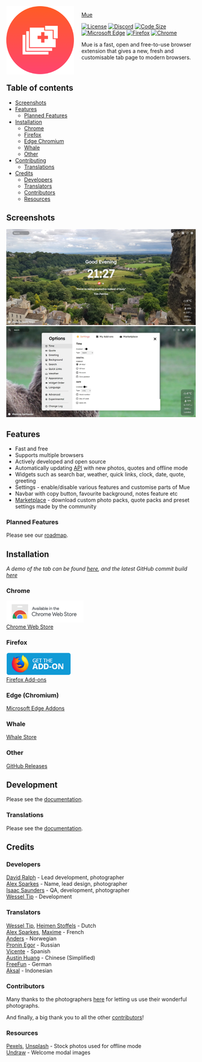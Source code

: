 <img src="assets/logo.png" align="left" width="180px" height="180px"/>
<img align="left" width="0" height="192px" hspace="10"/>

> <a href="https://muetab.com/">Mue</a>

[![License](https://img.shields.io/badge/license-BSD%203-blue?style=flat-square)](/LICENSE) [![Discord](https://img.shields.io/discord/659129207208804381?label=discord&color=7289DA&style=flat-square)](https://discord.gg/zv8C9F8) [![Code Size](https://img.shields.io/github/languages/code-size/mue/mue?color=green&label=size&style=flat-square)]()
<br>
[![Microsoft Edge](https://img.shields.io/badge/dynamic/json?style=flat-square&label=microsoft%20edge&query=%24.version&url=https%3A%2F%2Fmicrosoftedge.microsoft.com%2Faddons%2Fgetproductdetailsbycrxid%2Faepnglgjfokepefimhbnibfjekidhmja)](https://microsoftedge.microsoft.com/addons/detail/aepnglgjfokepefimhbnibfjekidhmja) [![Firefox](https://img.shields.io/amo/v/mue?label=firefox&style=flat-square)](https://addons.mozilla.org/firefox/addon/mue) [![Chrome](https://img.shields.io/chrome-web-store/v/bngmbednanpcfochchhgbkookpiaiaid?label=chrome&style=flat-square)](https://chrome.google.com/webstore/detail/mue/bngmbednanpcfochchhgbkookpiaiaid)

Mue is a fast, open and free-to-use browser extension that gives a new, fresh and customisable tab page to modern browsers.

<br>

## Table of contents
* [Screenshots](#screenshot)
* [Features](#features)
	* [Planned Features](#planned-features)
* [Installation](#installation)
	* [Chrome](#chrome)
	* [Firefox](#firefox)
	* [Edge Chromium](#edge-chromium)
	* [Whale](#whale)
	* [Other](#other)
* [Contributing](#development)
	* [Translations](#translations)
* [Credits](#credits)
	* [Developers](#developers)
	* [Translators](#translators)
  * [Contributors](#contributors)
  * [Resources](#resources)
## Screenshots
![Screenshot](assets/screenshot.webp)
![Settings Modal](assets/screenshot2.webp)

## Features
* Fast and free
* Supports multiple browsers
* Actively developed and open source
* Automatically updating [API](https://github.com/mue/api) with new photos, quotes and offline mode
* Widgets such as search bar, weather, quick links, clock, date, quote, greeting
* Settings - enable/disable various features and customise parts of Mue
* Navbar with copy button, favourite background, notes feature etc
* [Marketplace](https://github.com/mue/marketplace) - download custom photo packs, quote packs and preset settings made by the community

### Planned Features
Please see our [roadmap](https://trello.com/b/w7zhS7Hi/mue-50).

## Installation
*A demo of the tab can be found [here](https://demo.muetab.com), and the latest GitHub commit build [here](https://mue.vercel.app)*
### Chrome
[![Chrome Web Store Logo](assets/chrome.png)](https://chrome.google.com/webstore/detail/mue/bngmbednanpcfochchhgbkookpiaiaid)
<br>
[Chrome Web Store](https://chrome.google.com/webstore/detail/mue/bngmbednanpcfochchhgbkookpiaiaid)

### Firefox
[![Firefox Add-ons Logo](assets/firefox.png)](https://addons.mozilla.org/firefox/addon/mue)
<br>
[Firefox Add-ons](https://addons.mozilla.org/firefox/addon/mue)

### Edge (Chromium)
[Microsoft Edge Addons](https://microsoftedge.microsoft.com/addons/detail/aepnglgjfokepefimhbnibfjekidhmja)

### Whale
[Whale Store](https://store.whale.naver.com/detail/ecllekeilcmicbfkkiknfdddbogibbnc)

### Other
[GitHub Releases](https://github.com/mue/mue/releases)

## Development
Please see the [documentation](https://docs.muetab.com/development#mue-tab).

### Translations
Please see the [documentation](https://docs.muetab.com/translations).

## Credits
### Developers
[David Ralph](https://github.com/davidcralph) - Lead development, photographer <br/>
[Alex Sparkes](https://github.com/alexsparkes) - Name, lead design, photographer <br/>
[Isaac Saunders](https://github.com/eartharoid) - QA, development, photographer <br/>
[Wessel Tip](https://github.com/Wessel) - Development <br/>
### Translators
[Wessel Tip](https://github.com/Wessel), [Heimen Stoffels](https://github.com/Vistaus) - Dutch <br/>
[Alex Sparkes](https://github.com/alexsparkes), [Maxime](https://github.com/exiam) - French <br/>
[Anders](https://github.com/FuryingFox) - Norwegian <br/>
[Pronin Egor](https://github.com/MrZillaGold) - Russian <br/>
[Vicente](https://github.com/Vicente015) - Spanish <br/>
[Austin Huang](https://github.com/austinhuang0131) - Chinese (Simplified) <br/>
[FreeFun](https://github.com/xXFreeFunXx) - German <br/>
[Aksal](https://github.com/aksalsf) - Indonesian <br/>
### Contributors
Many thanks to the photographers [here](https://api.muetab.com/images/photographers) for letting us use their wonderful photographs.

And finally, a big thank you to all the other [contributors](https://github.com/mue/mue/graphs/contributors)!
### Resources
[Pexels](https://pexels.com), [Unsplash](https://unsplash.com) - Stock photos used for offline mode <br/>
[Undraw](https://undraw.co) - Welcome modal images
